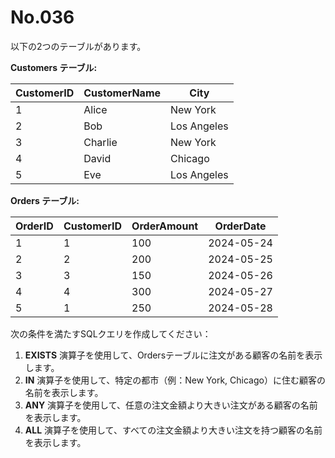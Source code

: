 # No.036

以下の2つのテーブルがあります。

**Customers テーブル:**

| CustomerID | CustomerName | City         |
|------------|--------------|--------------|
| 1          | Alice        | New York     |
| 2          | Bob          | Los Angeles  |
| 3          | Charlie      | New York     |
| 4          | David        | Chicago      |
| 5          | Eve          | Los Angeles  |

**Orders テーブル:**

| OrderID | CustomerID | OrderAmount | OrderDate  |
|---------|------------|-------------|------------|
| 1       | 1          | 100         | 2024-05-24 |
| 2       | 2          | 200         | 2024-05-25 |
| 3       | 3          | 150         | 2024-05-26 |
| 4       | 4          | 300         | 2024-05-27 |
| 5       | 1          | 250         | 2024-05-28 |

次の条件を満たすSQLクエリを作成してください：

1. **EXISTS** 演算子を使用して、Ordersテーブルに注文がある顧客の名前を表示します。
2. **IN** 演算子を使用して、特定の都市（例：New York, Chicago）に住む顧客の名前を表示します。
3. **ANY** 演算子を使用して、任意の注文金額より大きい注文がある顧客の名前を表示します。
4. **ALL** 演算子を使用して、すべての注文金額より大きい注文を持つ顧客の名前を表示します。

